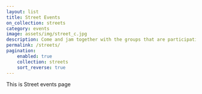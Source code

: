 ```yaml
---
layout: list
title: Street Events
on_collection: streets
category: events
image: assets/img/street_c.jpg
description: Come and jam together with the groups that are participating to the fetival
permalink: /streets/
pagination:
    enabled: true
    collection: streets
    sort_reverse: true
---
```

<p>This is Street events page</p>